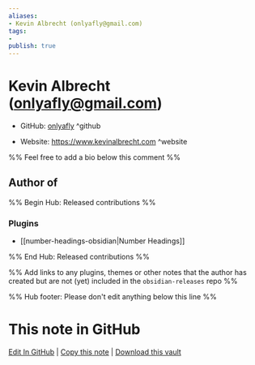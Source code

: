 ```yaml
---
aliases:
- Kevin Albrecht (onlyafly@gmail.com)
tags:
- 
publish: true
---
```


# Kevin Albrecht (onlyafly@gmail.com)

- GitHub: [onlyafly](https://github.com/onlyafly/) ^github
<!-- - Discord: `@` ^discord-->
- Website: <https://www.kevinalbrecht.com> ^website
<!-- - [[Publish sites|Publish site]]: ^publish-->

%% Feel free to add a bio below this comment %%


## Author of

%% Begin Hub: Released contributions %%
### Plugins
- [[number-headings-obsidian|Number Headings]]

%% End Hub: Released contributions %%

%% Add links to any plugins, themes or other notes that the author has created but are not (yet) included in the `obsidian-releases` repo %%

<!--
### Unlisted plugins
-->

<!--
### Others
-->

<!--
## Sponsor this author

- [[GitHub sponsors]]: [Sponsor @onlyafly on GitHub Sponsors](https://github.com/sponsors/onlyafly) ^github-sponsor
- [[Buy me a coffee]]: ^buy-me-a-coffee
- [[PayPal]]: ^paypal
- [[Patreon]]: ^patreon

-->

<!--
## Follow this author

- [[YouTube Channels|On YouTube]]: ^youtube
- Twitter: ^twitter
- ...
-->

%% Hub footer: Please don't edit anything below this line %%

# This note in GitHub

<span class="git-footer">[Edit In GitHub](https://github.dev/obsidian-community/obsidian-hub/blob/main/01%20-%20Community/People/onlyafly.md "git-hub-edit-note") | [Copy this note](https://raw.githubusercontent.com/obsidian-community/obsidian-hub/main/01%20-%20Community/People/onlyafly.md "git-hub-copy-note") | [Download this vault](https://github.com/obsidian-community/obsidian-hub/archive/refs/heads/main.zip "git-hub-download-vault") </span>
